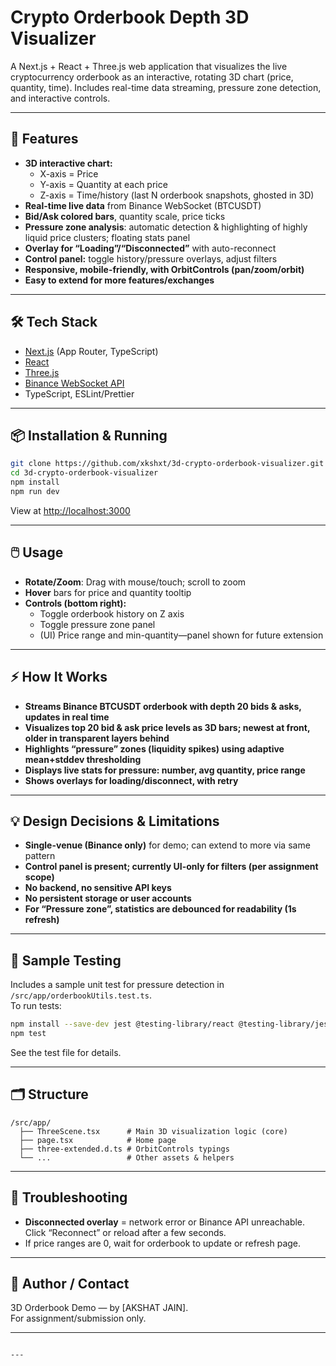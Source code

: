# Crypto Orderbook Depth 3D Visualizer

A Next.js + React + Three.js web application that visualizes the live cryptocurrency orderbook as an interactive, rotating 3D chart (price, quantity, time). Includes real-time data streaming, pressure zone detection, and interactive controls.

---

## 🚀 Features

- **3D interactive chart:** 
  - X-axis = Price
  - Y-axis = Quantity at each price
  - Z-axis = Time/history (last N orderbook snapshots, ghosted in 3D)
- **Real-time live data** from Binance WebSocket (BTCUSDT)
- **Bid/Ask colored bars**, quantity scale, price ticks
- **Pressure zone analysis**: automatic detection & highlighting of highly liquid price clusters; floating stats panel
- **Overlay for “Loading”/“Disconnected”** with auto-reconnect
- **Control panel:** toggle history/pressure overlays, adjust filters
- **Responsive, mobile-friendly, with OrbitControls (pan/zoom/orbit)**
- **Easy to extend for more features/exchanges**

---

## 🛠️ Tech Stack

- [Next.js](https://nextjs.org/) (App Router, TypeScript)
- [React](https://react.dev/)
- [Three.js](https://threejs.org/)
- [Binance WebSocket API](https://binance-docs.github.io/apidocs/spot/en/#websocket-market-streams)
- TypeScript, ESLint/Prettier

---

## 📦 Installation & Running

```bash
git clone https://github.com/xkshxt/3d-crypto-orderbook-visualizer.git
cd 3d-crypto-orderbook-visualizer
npm install
npm run dev
```
View at [http://localhost:3000](http://localhost:3000)

---

## 🖱️ Usage

- **Rotate/Zoom**: Drag with mouse/touch; scroll to zoom
- **Hover** bars for price and quantity tooltip
- **Controls (bottom right):**
  - Toggle orderbook history on Z axis
  - Toggle pressure zone panel
  - (UI) Price range and min-quantity—panel shown for future extension

---

## ⚡ How It Works

- **Streams Binance BTCUSDT orderbook with depth 20 bids & asks, updates in real time**
- **Visualizes top 20 bid & ask price levels as 3D bars; newest at front, older in transparent layers behind**
- **Highlights “pressure” zones (liquidity spikes) using adaptive mean+stddev thresholding**
- **Displays live stats for pressure: number, avg quantity, price range**
- **Shows overlays for loading/disconnect, with retry**

---

## 💡 Design Decisions & Limitations

- **Single-venue (Binance only)** for demo; can extend to more via same pattern
- **Control panel is present; currently UI-only for filters (per assignment scope)**
- **No backend, no sensitive API keys**
- **No persistent storage or user accounts**
- **For “Pressure zone”, statistics are debounced for readability (1s refresh)**

---

## 🧪 Sample Testing

Includes a sample unit test for pressure detection in `/src/app/orderbookUtils.test.ts`.  
To run tests:

```bash
npm install --save-dev jest @testing-library/react @testing-library/jest-dom ts-jest
npm test
```
See the test file for details.

---

## 🗂️ Structure

```
/src/app/
  ├── ThreeScene.tsx      # Main 3D visualization logic (core)
  ├── page.tsx            # Home page
  ├── three-extended.d.ts # OrbitControls typings
  └── ...                 # Other assets & helpers
```

---

## 🐞 Troubleshooting

- **Disconnected overlay** = network error or Binance API unreachable. Click “Reconnect” or reload after a few seconds.
- If price ranges are 0, wait for orderbook to update or refresh page.

---

## 👤 Author / Contact

3D Orderbook Demo — by [AKSHAT JAIN].  
For assignment/submission only.

---

```

---

